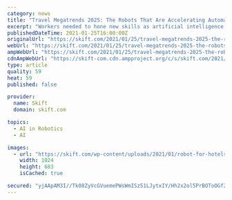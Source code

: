 ```yaml
---
category: news
title: "Travel Megatrends 2025: The Robots That Are Accelerating Automation"
excerpt: "Workers needed to hone new skills as artificial intelligence threatened livelihoods while others firms invested in retraining their staffs."
publishedDateTime: 2021-01-25T16:00:00Z
originalUrl: "https://skift.com/2021/01/25/travel-megatrends-2025-the-robots-that-are-accelerating-automation/"
webUrl: "https://skift.com/2021/01/25/travel-megatrends-2025-the-robots-that-are-accelerating-automation/"
ampWebUrl: "https://skift.com/2021/01/25/travel-megatrends-2025-the-robots-that-are-accelerating-automation/amp/"
cdnAmpWebUrl: "https://skift-com.cdn.ampproject.org/c/s/skift.com/2021/01/25/travel-megatrends-2025-the-robots-that-are-accelerating-automation/amp/"
type: article
quality: 59
heat: 59
published: false

provider:
  name: Skift
  domain: skift.com

topics:
  - AI in Robotics
  - AI

images:
  - url: "https://skift.com/wp-content/uploads/2021/01/robot-for-hotels-from-ExcelLand.jpg"
    width: 1024
    height: 683
    isCached: true

secured: "yjAApAM3I//Tk08ZyVcGVuemePWsWmISz51LJytxIY/Hh2x2ol5PrBOToOGf2jhghDitXG/QAPYQj0mnd+AB3RAiU3u0/+vLI9F6i80vHPHc71abIwF4oKgu7IO26q6oHqJxSjJRKAEvwWgx3FcJ2ocZ3ggssh0Wq5JLIg+8eXEmEpiV6PqaoOUtqpfy7y8h9aMytRS7swr2imdWeoj1YcJF1Dt49BmKBh5OKAFtyjDzyh70JBTr6NfS4HYN/TeJfH9Aqv1X+VbmySgN4SAQ6QM3Bw7384WP7bOOVVSQ0RaCVm9uHQ0gg3DGDYPDpYiwJ7qgT/QeK3TfzeQu9RupzxwMqOmipD8/50g0gELpp60=;+w1/TKZIuFv6L/O1f+175Q=="
---
```


